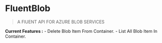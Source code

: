 # FluentBlob
> A FlUENT API FOR AZURE BLOB SERVICES

**Current Features :** 
                    - Delete Blob Item From Container.
                    - List All Blob Item In Container.
                    
